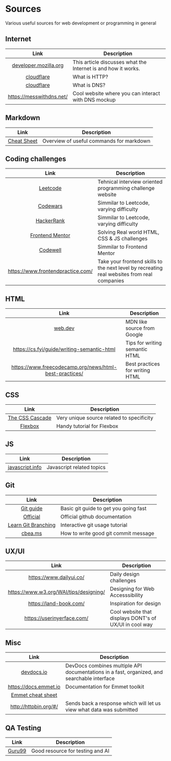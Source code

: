 # Sources
Various useful sources for web development or programming in general

## Internet
| Link | Description |
| :-------------: | ------------- |
|[developer.mozilla.org](https://developer.mozilla.org/en-US/docs/Learn/Common_questions/Web_mechanics/How_does_the_Internet_work)| This article discusses what the Internet is and how it works.|
|[cloudflare](https://www.cloudflare.com/en-gb/learning/ddos/glossary/hypertext-transfer-protocol-http/)| What is HTTP?|
|[cloudflare](https://www.cloudflare.com/en-gb/learning/dns/what-is-dns/)| What is DNS?|
|https://messwithdns.net/| Cool website where you can interact with DNS mockup|

## Markdown
| Link | Description |
| :-------------: | ------------- |
|[Cheat Sheet](https://www.markdownguide.org/cheat-sheet/)| Overview of useful commands for markdown|

## Coding challenges
| Link | Description |
| :-------------: | ------------- |
|[Leetcode](https://leetcode.com/)| Tehnical interview oriented  programming challenge website | 
|[Codewars](https://www.codewars.com) | Simmilar to Leetcode, varying difficulty | 
|[HackerRank](https://www.hackerrank.com/) | Simmilar to Leetcode, varying difficulty | 
|[Frontend Mentor](https://www.frontendmentor.io/home)| Solving Real world HTML, CSS & JS challenges | 
|[Codewell](https://www.codewell.cc/)| Simmilar to Frontend Mentor| 
|https://www.frontendpractice.com/| Take your frontend skills to the next level by recreating real websites from real companies|


## HTML
| Link | Description |
| :-------------: | ------------- |
|[web.dev](https://web.dev/learn/)| MDN like source from Google |
|https://cs.fyi/guide/writing-semantic-html| Tips for writing semantic HTML|
|https://www.freecodecamp.org/news/html-best-practices/| Best practices for writing HTML|


## CSS
| Link | Description |
| :-------------: | ------------- |
|[The CSS Cascade](https://wattenberger.com/blog/css-cascade)| Very unique source related to specificity|
|[Flexbox](https://www.internetingishard.com/html-and-css/flexbox/)| Handy tutorial for Flexbox|


## JS
| Link | Description |
| :-------------: | ------------- |
|[javascript.info](https://javascript.info/)| Javascript related topics |


## Git
| Link | Description |
| :-------------: | ------------- |
|[Git guide](http://rogerdudler.github.io/git-guide/) | Basic git guide to get you going fast |
|[Official](https://docs.github.com/en/get-started/quickstart/git-and-github-learning-resources)| Official github documentation |
|[Learn Git Branching](https://learngitbranching.js.org/)| Interactive git usage tutorial|
|[cbea.ms](Https://cbea.ms/git-commit/)| How to write good git commit message |


## UX/UI
| Link | Description |
| :-------------: | ------------- |
|https://www.dailyui.co/ | Daily design challenges|
|https://www.w3.org/WAI/tips/designing/| Designing for Web Accesssibility|
|https://land-book.com/| Inspiration for design|
|https://userinyerface.com/| Cool website that displays DONT's of UX/UI in cool way|

## Misc
| Link | Description |
| :-------------: | ------------- |
|[devdocs.io](https://devdocs.io/)| DevDocs combines multiple API documentations in a fast, organized, and searchable interface|
|https://docs.emmet.io| Documentation for Emmet toolkit| 
|[Emmet cheat sheet](https://docs.emmet.io/cheat-sheet/)||
|http://httpbin.org/#/| Sends back a response which will let us view what data was submitted|


## QA Testing
| Link | Description |
| :-------------: | ------------- |
|[Guru99](https://www.guru99.com/)| Good resource for testing and AI|












